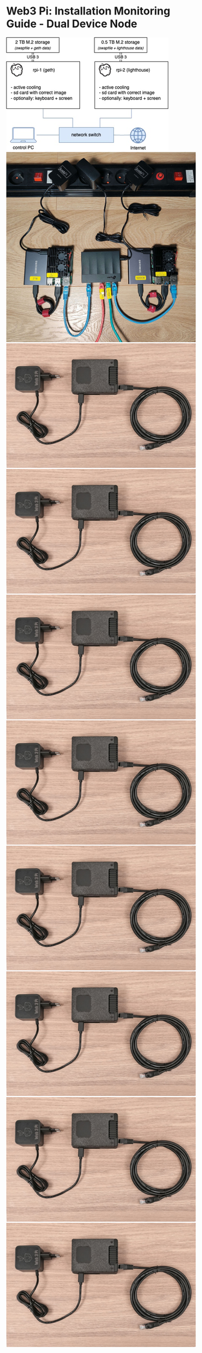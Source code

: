 # Web3 Pi: Installation Monitoring Guide - Dual Device Node



<img src="../img/dual_network.jpg" title="" alt="" data-align="center">

<img src="../img/dual_network2.jpg" title="" alt="" data-align="center">

<img src="../img/install1.jpg" title="" alt="" data-align="center">

<img src="../img/install1.jpg" title="" alt="" data-align="center">

<img src="../img/install1.jpg" title="" alt="" data-align="center">

<img src="../img/install1.jpg" title="" alt="" data-align="center">

<img src="../img/install1.jpg" title="" alt="" data-align="center">

<img src="../img/install1.jpg" title="" alt="" data-align="center">

<img src="../img/install1.jpg" title="" alt="" data-align="center">

<img src="../img/install1.jpg" title="" alt="" data-align="center">

